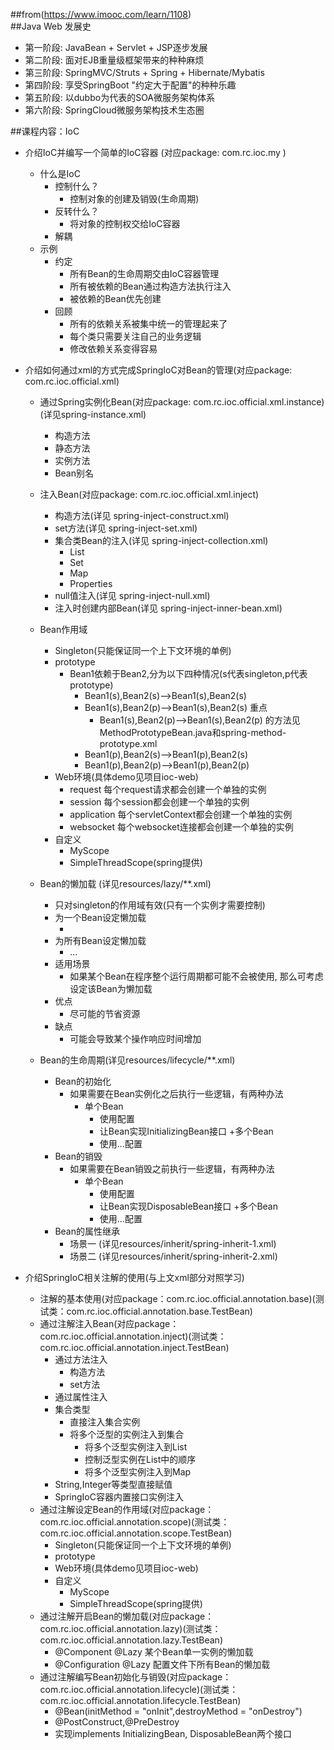 ##from(https://www.imooc.com/learn/1108)  
##Java Web 发展史
* 第一阶段: JavaBean + Servlet + JSP逐步发展  
* 第二阶段: 面对EJB重量级框架带来的种种麻烦
* 第三阶段: SpringMVC/Struts + Spring + Hibernate/Mybatis  
* 第四阶段: 享受SpringBoot "约定大于配置"的种种乐趣  
* 第五阶段: 以dubbo为代表的SOA微服务架构体系  
* 第六阶段: SpringCloud微服务架构技术生态圈

##课程内容：IoC
+ 介绍IoC并编写一个简单的IoC容器 (对应package: com.rc.ioc.my ) 
    + 什么是IoC
        + 控制什么？
            * 控制对象的创建及销毁(生命周期)
        + 反转什么？
            * 将对象的控制权交给IoC容器
        + 解耦
    + 示例 
        + 约定
            * 所有Bean的生命周期交由IoC容器管理
            * 所有被依赖的Bean通过构造方法执行注入
            * 被依赖的Bean优先创建
        + 回顾
            * 所有的依赖关系被集中统一的管理起来了
            * 每个类只需要关注自己的业务逻辑
            * 修改依赖关系变得容易
                               
+ 介绍如何通过xml的方式完成SpringIoC对Bean的管理(对应package: com.rc.ioc.official.xml)      
    + 通过Spring实例化Bean(对应package: com.rc.ioc.official.xml.instance)(详见spring-instance.xml)
        * 构造方法
        * 静态方法    
        * 实例方法    
        * Bean别名
    + 注入Bean(对应package: com.rc.ioc.official.xml.inject)
        * 构造方法(详见 spring-inject-construct.xml)
        * set方法(详见 spring-inject-set.xml)
        + 集合类Bean的注入(详见 spring-inject-collection.xml)
            * List
            * Set
            * Map
            * Properties
        * null值注入(详见 spring-inject-null.xml)
        * 注入时创建内部Bean(详见 spring-inject-inner-bean.xml)
    + Bean作用域
        * Singleton(只能保证同一个上下文环境的单例)        
        * prototype        
            + Bean1依赖于Bean2,分为以下四种情况(s代表singleton,p代表prototype)
                * Bean1(s),Bean2(s)-->Bean1(s),Bean2(s)  
                + Bean1(s),Bean2(p)-->Bean1(s),Bean2(s) 重点
                    * Bean1(s),Bean2(p)-->Bean1(s),Bean2(p) 的方法见MethodPrototypeBean.java和spring-method-prototype.xml  
                * Bean1(p),Bean2(s)-->Bean1(p),Bean2(s)  
                * Bean1(p),Bean2(p)-->Bean1(p),Bean2(p)    
                
        + Web环境(具体demo见项目ioc-web)
            * request 每个request请求都会创建一个单独的实例
            * session 每个session都会创建一个单独的实例
            * application 每个servletContext都会创建一个单独的实例 
            * websocket 每个websocket连接都会创建一个单独的实例
        + 自定义
            * MyScope
            * SimpleThreadScope(spring提供) 
    + Bean的懒加载 (详见resources/lazy/**.xml) 
        * 只对singleton的作用域有效(只有一个实例才需要控制)
        + 为一个Bean设定懒加载  
            * <bean lazy-init="true"/>  
        + 为所有Bean设定懒加载  
            * <beans default-lazy-init="true">...</beans>  
        + 适用场景
            * 如果某个Bean在程序整个运行周期都可能不会被使用,
                那么可考虑设定该Bean为懒加载
        + 优点
            * 尽可能的节省资源
        + 缺点
            * 可能会导致某个操作响应时间增加 
    + Bean的生命周期(详见resources/lifecycle/**.xml) 
        + Bean的初始化 
            + 如果需要在Bean实例化之后执行一些逻辑，有两种办法
                + 单个Bean
                    * 使用<bean init-Method="××" />配置
                    * 让Bean实现InitializingBean接口
                +多个Bean
                    * 使用<beans default-init-method="××">...</beans>配置 
        + Bean的销毁                            
            + 如果需要在Bean销毁之前执行一些逻辑，有两种办法
                + 单个Bean
                    * 使用<bean destroy-Method="××" />配置
                    * 让Bean实现DisposableBean接口
                +多个Bean
                    * 使用<beans default-destroy-method="××">...</beans>配置 
        + Bean的属性继承    
            * 场景一 (详见resources/inherit/spring-inherit-1.xml)                                                       
            * 场景二 (详见resources/inherit/spring-inherit-2.xml)                                                     
+ 介绍SpringIoC相关注解的使用(与上文xml部分对照学习)
    * 注解的基本使用(对应package：com.rc.ioc.official.annotation.base)(测试类：com.rc.ioc.official.annotation.base.TestBean)
    + 通过注解注入Bean(对应package：com.rc.ioc.official.annotation.inject)(测试类：com.rc.ioc.official.annotation.inject.TestBean)
        + 通过方法注入
            * 构造方法
            * set方法
        * 通过属性注入
        + 集合类型
            * 直接注入集合实例
            + 将多个泛型的实例注入到集合
                * 将多个泛型实例注入到List
                * 控制泛型实例在List中的顺序
                * 将多个泛型实例注入到Map
        * String,Integer等类型直接赋值
        * SpringIoC容器内置接口实例注入                
    + 通过注解设定Bean的作用域(对应package：com.rc.ioc.official.annotation.scope)(测试类：com.rc.ioc.official.annotation.scope.TestBean)
        * Singleton(只能保证同一个上下文环境的单例)        
        * prototype        
        * Web环境(具体demo见项目ioc-web)
        + 自定义
            * MyScope
            * SimpleThreadScope(spring提供) 
    + 通过注解开启Bean的懒加载(对应package：com.rc.ioc.official.annotation.lazy)(测试类：com.rc.ioc.official.annotation.lazy.TestBean)
        * @Component @Lazy 某个Bean单一实例的懒加载
        * @Configuration @Lazy 配置文件下所有Bean的懒加载
    + 通过注解编写Bean初始化与销毁(对应package：com.rc.ioc.official.annotation.lifecycle)(测试类：com.rc.ioc.official.annotation.lifecycle.TestBean)
        * @Bean(initMethod = "onInit",destroyMethod = "onDestroy")
        * @PostConstruct,@PreDestroy
        * 实现implements InitializingBean, DisposableBean两个接口

